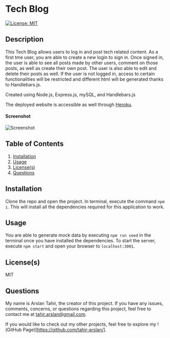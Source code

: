 # Tech Blog
[![License: MIT](https://img.shields.io/badge/License-MIT-yellow.svg)](https://opensource.org/licenses/MIT) 

## Description
This Tech Blog allows users to log in and post tech related content. As a first tme user, you are able to create a new login to sign in. Once signed in, the user is able to see all posts made by other users, comment on those posts, as well as create their own post. The user is also able to edit and delete their posts as well. If the user is not logged in, access to certain functionalities will be restricted and different html will be generated thanks to Handlebars.js.

Created using Node.js, Express.js, mySQL, and Handlebars.js 

The deployed website is accessible as well through [Heroku](https://tech-blog-4321.herokuapp.com/).

#### Screenshot
![Screenshot](/public/assets/images/screenshot.png)

## Table of Contents
1. [Installation](#installation)
2. [Usage](#usage)
3. [License(s)](#licenses)
4. [Questions](#questions)

## Installation
Clone the repo and open the project. In terminal, execute the command `npm i`. This will install all the dependencies required for this application to work.

## Usage
You are able to generate mock data by executing `npm run seed` in the terminal once you have installed the dependencies. To start the server, execute `npm start` and open your browser to `localhost:3001`.

## License(s)
MIT

## Questions
My name is Arslan Tahir, the creator of this project. If you have any issues, comments, concerns, or questions regarding this project, feel free to contact me at tahir.arslan@gmail.com.

If you would like to check out my other projects, feel free to explore my !(GitHub Page)[https://github.com/tahir-arslan/].